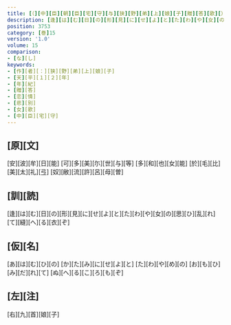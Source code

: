 ```yaml
---
title: [（][中][臣][朝][臣][宅][守][与][狭][野][弟][上][娘][子][贈][答][歌][）]
description: [逢][は][む][日][の][形][見][に][せ][よ][と][た][わ][や][女][の][思][ひ][乱][れ][て][縫][へ][る][衣][ぞ]
position: 3753
category: [巻]15
version: '1.0'
volume: 15
comparison:
- [な][し]
keywords:
- [作][者][：][狭][野][弟][上][娘][子]
- [天][平][１][２][年]
- [年][紀]
- [贈][答]
- [恋][情]
- [悲][別]
- [女][歌]
- [中][臣][宅][守]
---
```


## [原][文]

[安][波][牟][日][能] [可][多][美][尓][世][与][等] [多][和][也][女][能] [於][毛][比][美][太][礼][弖] [奴][敝][流][許][呂][母][曽]

## [訓][読]

[逢][は][む][日][の][形][見][に][せ][よ][と][た][わ][や][女][の][思][ひ][乱][れ][て][縫][へ][る][衣][ぞ]

## [仮][名]

[あ][は][む][ひ][の] [か][た][み][に][せ][よ][と] [た][わ][や][め][の] [お][も][ひ][み][だ][れ][て] [ぬ][へ][る][こ][ろ][も][ぞ]

## [左][注]

[右][九][首][娘][子]

